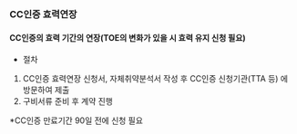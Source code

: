 ### CC인증 효력연장
#### CC인증의 효력 기간의 연장(TOE의 변화가 있을 시 효력 유지 신청 필요)
- 절차 
1. CC인증 효력연장 신청서, 자체취약분석서 작성 후 CC인증 신청기관(TTA 등) 에 방문하여 제출  
2. 구비서류 준비 후 계약 진행

*CC인증 만료기간 90일 전에 신청 필요
